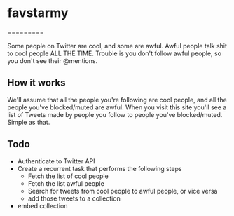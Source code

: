 # favstarmy
=========

Some people on Twitter are cool, and some are awful. Awful people talk shit to cool people ALL THE TIME. Trouble is you don't follow awful people, so you don't see their @mentions. 

## How it works

We'll assume that all the people you're following are cool people, and all the people you've blocked/muted are awful. When you visit this site you'll see a list of Tweets made by people you follow to people you've blocked/muted. Simple as that.

## Todo
- Authenticate to Twitter API
- Create a recurrent task that performs the following steps
  - Fetch the list of cool people
  - Fetch the list awful people
  - Search for tweets from cool people to awful people, or vice versa
  - add those tweets to a collection
- embed collection
